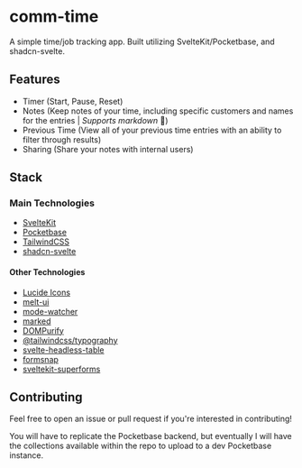 # comm-time

A simple time/job tracking app. Built utilizing SvelteKit/Pocketbase, and shadcn-svelte.

## Features

- Timer (Start, Pause, Reset)
- Notes (Keep notes of your time, including specific customers and names for the entries | _Supports markdown_ :tada:)
- Previous Time (View all of your previous time entries with an ability to filter through results)
- Sharing (Share your notes with internal users)

## Stack

### Main Technologies

- [SvelteKit](https://kit.svelte.dev)
- [Pocketbase](https://pocketbase.io/)
- [TailwindCSS](https://tailwindcss.com/docs/installation)
- [shadcn-svelte](https://www.shadcn-svelte.com/)

#### Other Technologies

- [Lucide Icons](https://lucide.dev)
- [melt-ui](https://melt-ui.com)
- [mode-watcher](https://github.com/huntabyte/mode-watcher)
- [marked](https://marked.js.org/)
- [DOMPurify](https://github.com/cure53/DOMPurify)
- [@tailwindcss/typography](https://tailwindcss.com/docs/typography-plugin)
- [svelte-headless-table](https://svelte-headless-table.bryanmylee.com/)
- [formsnap](https://formsnap.dev)
- [sveltekit-superforms](https://superforms.rocks)

## Contributing

Feel free to open an issue or pull request if you're interested in contributing!

You will have to replicate the Pocketbase backend, but eventually I will have the collections available within the repo to upload to a dev Pocketbase instance.
